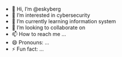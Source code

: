- 👋 Hi, I’m @eskyberg
- 👀 I’m interested in cybersecurity
- 🌱 I’m currently learning information system
- 💞️ I’m looking to collaborate on 
- 📫 How to reach me ...
- 😄 Pronouns: ...
- ⚡ Fun fact: ...

<!---
eskyberg/eskyberg is a ✨ special ✨ repository because its `README.md` (this file) appears on your GitHub profile.
You can click the Preview link to take a look at your changes.
--->
